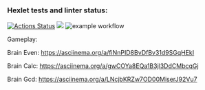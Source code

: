 ### Hexlet tests and linter status:
[![Actions Status](https://github.com/DmitriyLazarev/frontend-project-lvl1/workflows/hexlet-check/badge.svg)](https://github.com/DmitriyLazarev/frontend-project-lvl1/actions)
<a href="https://codeclimate.com/github/codeclimate/codeclimate/maintainability"><img src="https://api.codeclimate.com/v1/badges/a99a88d28ad37a79dbf6/maintainability" /></a>
![example workflow](https://github.com/DmitriyLazarev/frontend-project-lvl1/actions/workflows/analyse.yml/badge.svg)

Gameplay:

Brain Even: https://asciinema.org/a/fiNnPID8BvDfBv31d9SGqHEkI

Brain Calc: https://asciinema.org/a/gwCOYa8EQa1B3jl3DdCMbcqGj

Brain Gcd: https://asciinema.org/a/LNcjbKRZw7OD00MiserJ92Vu7
